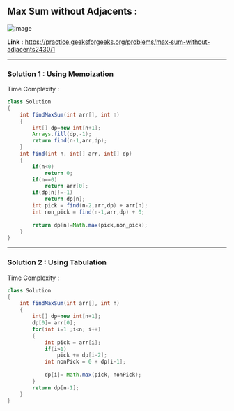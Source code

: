 ## Max Sum without Adjacents :

![image](https://user-images.githubusercontent.com/23376002/167286035-078d2cda-6715-4dde-86b1-0229cff1a8ba.png)

**Link :** https://practice.geeksforgeeks.org/problems/max-sum-without-adjacents2430/1


----------------------------------------------------------------------------------------------------------------------------------------------------


### Solution 1 : Using Memoization

Time Complexity :


```java
class Solution 
{
    int findMaxSum(int arr[], int n) 
    {
        int[] dp=new int[n+1];
        Arrays.fill(dp,-1);
        return find(n-1,arr,dp);
    }
    int find(int n, int[] arr, int[] dp)
    {
        if(n<0)
            return 0;
        if(n==0)
            return arr[0];
        if(dp[n]!=-1)
            return dp[n];
        int pick = find(n-2,arr,dp) + arr[n];
        int non_pick = find(n-1,arr,dp) + 0;
        
        return dp[n]=Math.max(pick,non_pick);
    }
}
```

----------------------------------------------------------------------------------------------------------------------------------------------------


### Solution 2 : Using Tabulation

Time Complexity :


```java
class Solution 
{
    int findMaxSum(int arr[], int n) 
    {
        int[] dp=new int[n+1];
        dp[0]= arr[0];
        for(int i=1 ;i<n; i++)
        {
            int pick = arr[i];
            if(i>1)
                pick += dp[i-2];
            int nonPick = 0 + dp[i-1];
            
            dp[i]= Math.max(pick, nonPick);
        }
        return dp[n-1];
    }
}
```



